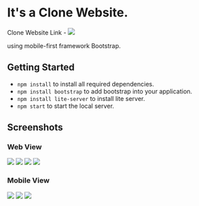 
# It's a Clone Website.
Clone Website Link - ![](https://attainu.com/)

using mobile-first framework Bootstrap.
## Getting Started
- `npm install` to install all required dependencies.
- `npm install bootstrap` to add bootstrap into your application.
- `npm install lite-server` to install lite server.
- `npm start` to start the local server.


## Screenshots
### Web View
![](screenshot/Screenshot1.png)
![](screenshot/Screenshot2.png)
![](screenshot/Screenshot3.png)
![](screenshot/Screenshot4.png)
### Mobile View
![](screenshot/Screenshot5.png)
![](screenshot/Screenshot6.png)
![](screenshot/Screenshot7.png)

